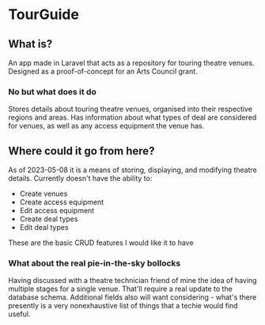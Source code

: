 # TourGuide

## What is?

An app made in Laravel that acts as a repository for touring theatre venues.
Designed as a proof-of-concept for an Arts Council grant.

### No but what does it do

Stores details about touring theatre venues, organised into their respective regions and areas.
Has information about what types of deal are considered for venues, as well as any access equipment the venue has.

## Where could it go from here?

As of 2023-05-08 it is a means of storing, displaying, and modifying theatre details.
Currently doesn't have the ability to:

- Create venues
- Create access equipment
- Edit access equipment
- Create deal types
- Edit deal types

These are the basic CRUD features I would like it to have

### What about the real pie-in-the-sky bollocks

Having discussed with a theatre technician friend of mine the idea of having multiple stages for a single venue.
That'll require a real update to the database schema.
Additional fields also will want considering - what's there presently is a very nonexhaustive list of things that a techie would find useful.

